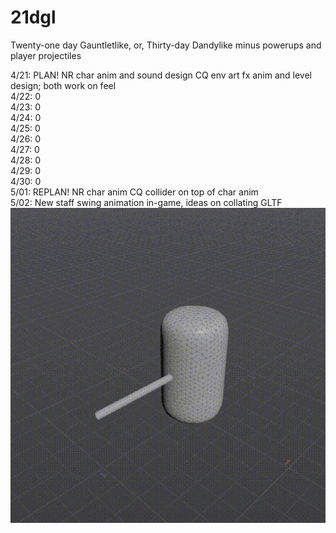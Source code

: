# 21dgl
Twenty-one day Gauntletlike, or, Thirty-day Dandylike minus powerups and player projectiles

4/21: PLAN! NR char anim and sound design CQ env art fx anim and level design; both work on feel  
4/22: 0  
4/23: 0  
4/24: 0  
4/25: 0  
4/26: 0  
4/27: 0  
4/28: 0  
4/29: 0  
4/30: 0  
5/01: REPLAN! NR char anim CQ collider on top of char anim  
5/02: New staff swing animation in-game, ideas on collating GLTF
![staff_swing.gif](https://github.com/ralabate/21dgl/blob/main/staff_swing.gif)
